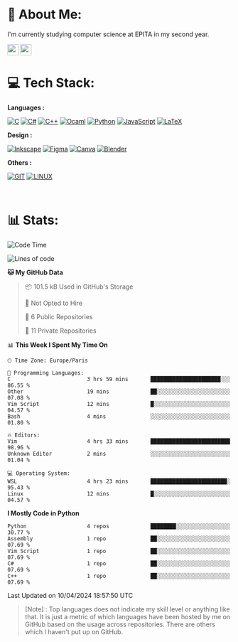 <h1 data-color="red">💫 About Me:</h1>
<p>I'm currently studying computer science at EPITA in my second year.</p>


<a href="https://discord.gg/Nchpg#3801"><img height=25 src="https://img.shields.io/badge/Discord-%237289DA.svg?style=for-the-badge&logo=discord&logoColor=white"/></a>
<a href="https://gitlab.com/Nchpg"><img height=25 src="https://img.shields.io/badge/Gitlab-%23FFA32D.svg?style=for-the-badge&logo=gitlab&logoColor=white"/></a>
<br>

<h1>💻 Tech Stack:</h1>

**Languages :**

<a href="#">![C](https://img.shields.io/badge/c-%2300599C.svg?style=for-the-badge&logo=c&logoColor=white)</a> 
<a href="#">![C#](https://img.shields.io/badge/c%23-%23239120.svg?style=for-the-badge&logo=c-sharp&logoColor=white)</a> 
<a href="#">![C++](https://img.shields.io/badge/c++-%2300599C.svg?style=for-the-badge&logo=c%2B%2B&logoColor=white)</a> 
<a href="#">![Ocaml](https://img.shields.io/badge/ocaml-E5E2DE?style=for-the-badge&logo=ocaml&logoColor=FF9308)</a> 
<a href="#">![Python](https://img.shields.io/badge/python-3670A0?style=for-the-badge&logo=python&logoColor=ffdd54)</a> 
<a href="#">![JavaScript](https://img.shields.io/badge/javascript-%23323330.svg?style=for-the-badge&logo=javascript&logoColor=%23F7DF1E)</a> 
<a href="#">![LaTeX](https://img.shields.io/badge/latex-%23008080.svg?style=for-the-badge&logo=latex&logoColor=white)</a>

**Design :**

<a href="#">![Inkscape](https://img.shields.io/badge/Inkscape-e0e0e0?style=for-the-badge&logo=inkscape&logoColor=080A13)</a> 
<a href="#">![Figma](https://img.shields.io/badge/figma-%23F24E1E.svg?style=for-the-badge&logo=figma&logoColor=white)</a> 
<a href="#">![Canva](https://img.shields.io/badge/Canva-%2300C4CC.svg?style=for-the-badge&logo=Canva&logoColor=white)</a> 
<a href="#">![Blender](https://img.shields.io/badge/blender-%23F5792A.svg?style=for-the-badge&logo=blender&logoColor=white)</a> 

**Others :**

<a href="#">![GIT](https://img.shields.io/badge/Git-fc6d26?style=for-the-badge&logo=git&logoColor=white)</a> 
<a href="#">![LINUX](https://img.shields.io/badge/Linux-FCC624?style=for-the-badge&logo=linux&logoColor=black)</a> 


<br>

<h1>📊 Stats:</h1>

<!--START_SECTION:waka-->
![Code Time](http://img.shields.io/badge/Code%20Time-266%20hrs%2050%20mins-blue)

![Lines of code](https://img.shields.io/badge/From%20Hello%20World%20I%27ve%20Written-5.5%20million%20lines%20of%20code-blue)

**🐱 My GitHub Data** 

> 📦 101.5 kB Used in GitHub's Storage 
 > 
> 🚫 Not Opted to Hire
 > 
> 📜 6 Public Repositories 
 > 
> 🔑 11 Private Repositories 
 > 
📊 **This Week I Spent My Time On** 

```text
🕑︎ Time Zone: Europe/Paris

💬 Programming Languages: 
C                        3 hrs 59 mins       ██████████████████████░░░   86.55 % 
Other                    19 mins             ██░░░░░░░░░░░░░░░░░░░░░░░   07.08 % 
Vim Script               12 mins             █░░░░░░░░░░░░░░░░░░░░░░░░   04.57 % 
Bash                     4 mins              ░░░░░░░░░░░░░░░░░░░░░░░░░   01.80 % 

🔥 Editors: 
Vim                      4 hrs 33 mins       █████████████████████████   98.96 % 
Unknown Editor           2 mins              ░░░░░░░░░░░░░░░░░░░░░░░░░   01.04 % 

💻 Operating System: 
WSL                      4 hrs 23 mins       ████████████████████████░   95.43 % 
Linux                    12 mins             █░░░░░░░░░░░░░░░░░░░░░░░░   04.57 % 
```

**I Mostly Code in Python** 

```text
Python                   4 repos             ████████░░░░░░░░░░░░░░░░░   30.77 % 
Assembly                 1 repo              ██░░░░░░░░░░░░░░░░░░░░░░░   07.69 % 
Vim Script               1 repo              ██░░░░░░░░░░░░░░░░░░░░░░░   07.69 % 
C#                       1 repo              ██░░░░░░░░░░░░░░░░░░░░░░░   07.69 % 
C++                      1 repo              ██░░░░░░░░░░░░░░░░░░░░░░░   07.69 % 
```




 Last Updated on 10/04/2024 18:57:50 UTC
<!--END_SECTION:waka-->

 > [Note] : Top languages does not indicate my skill level or anything like that. It is just a metric of which languages have been hosted by me on GitHub based on the usage across repositories. There are others which I haven't put up on GitHub.</span>
